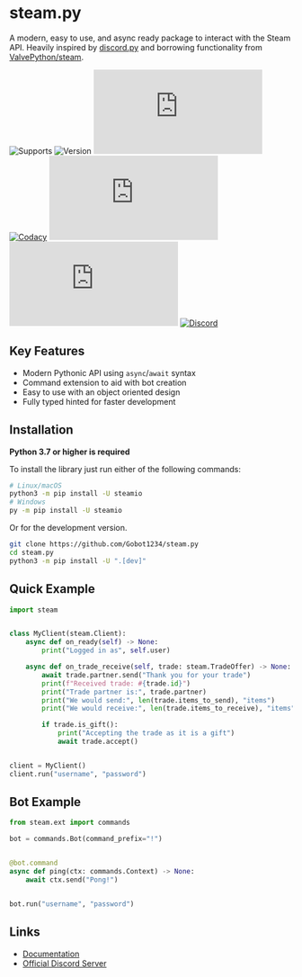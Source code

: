 steam.py
=========

A modern, easy to use, and async ready package to interact with the Steam API. Heavily inspired by 
[discord.py](https://github.com/Rapptz/discord.py) and borrowing functionality from [ValvePython/steam](https://github.com/ValvePython/steam).

![Supports](https://img.shields.io/pypi/pyversions/steamio) ![Version](https://img.shields.io/pypi/v/steamio?color=%2366c0f4) ![License](https://img.shields.io/github/license/Gobot1234/steam.py) [![Codacy](https://img.shields.io/codacy/grade/a0405599d4ab4a8c82655873d7443532)](https://app.codacy.com/manual/Gobot1234/steam.py) [![GitHub issues](https://img.shields.io/github/issues-raw/Gobot1234/steam.py)](https://github.com/Gobot1234/steam.py/issues) [![GitHub stars](https://img.shields.io/github/stars/Gobot1234/steam.py)](https://github.com/Gobot1234/steam.py/stargazers) [![Discord](https://img.shields.io/discord/678629505094647819?color=7289da&label=Discord&logo=discord)](https://discord.gg/MQ68WUS)

Key Features
--------------

- Modern Pythonic API using ``async``/``await`` syntax
- Command extension to aid with bot creation
- Easy to use with an object oriented design
- Fully typed hinted for faster development

Installation
--------------

**Python 3.7 or higher is required**

To install the library just run either of the following commands:

```sh
# Linux/macOS
python3 -m pip install -U steamio
# Windows
py -m pip install -U steamio
```

Or for the development version.

```sh
git clone https://github.com/Gobot1234/steam.py
cd steam.py
python3 -m pip install -U ".[dev]"
```

Quick Example
--------------

```py
import steam


class MyClient(steam.Client):
    async def on_ready(self) -> None:
        print("Logged in as", self.user)

    async def on_trade_receive(self, trade: steam.TradeOffer) -> None:
        await trade.partner.send("Thank you for your trade")
        print(f"Received trade: #{trade.id}")
        print("Trade partner is:", trade.partner)
        print("We would send:", len(trade.items_to_send), "items")
        print("We would receive:", len(trade.items_to_receive), "items")

        if trade.is_gift():
            print("Accepting the trade as it is a gift")
            await trade.accept()


client = MyClient()
client.run("username", "password")
```

Bot Example
------------

```py
from steam.ext import commands

bot = commands.Bot(command_prefix="!")


@bot.command
async def ping(ctx: commands.Context) -> None:
    await ctx.send("Pong!")


bot.run("username", "password")
```

Links
------

  - [Documentation](https://steampy.rtfd.io/en/latest/index.html)
  - [Official Discord Server](https://discord.gg/MQ68WUS)
